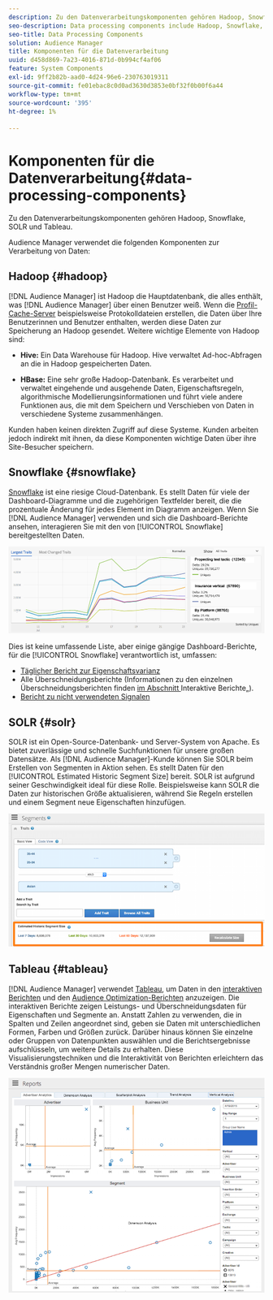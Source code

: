 ```yaml
---
description: Zu den Datenverarbeitungskomponenten gehören Hadoop, Snowflake, SOLR und Tableau.
seo-description: Data processing components include Hadoop, Snowflake, SOLR, and Tableau.
seo-title: Data Processing Components
solution: Audience Manager
title: Komponenten für die Datenverarbeitung
uuid: d458d869-7a23-4016-871d-0b994cf4af06
feature: System Components
exl-id: 9ff2b82b-aad0-4d24-96e6-230763019311
source-git-commit: fe01ebac8c0d0ad3630d3853e0bf32f0b00f6a44
workflow-type: tm+mt
source-wordcount: '395'
ht-degree: 1%

---
```


# Komponenten für die Datenverarbeitung{#data-processing-components}

Zu den Datenverarbeitungskomponenten gehören Hadoop, Snowflake, SOLR und Tableau.

<!-- 

c_comproc.xml

 -->

Audience Manager verwendet die folgenden Komponenten zur Verarbeitung von Daten:

## Hadoop {#hadoop}

[!DNL Audience Manager] ist Hadoop die Hauptdatenbank, die alles enthält, was [!DNL Audience Manager] über einen Benutzer weiß. Wenn die [Profil-Cache-Server](../../reference/system-components/components-data-collection.md) beispielsweise Protokolldateien erstellen, die Daten über Ihre Benutzerinnen und Benutzer enthalten, werden diese Daten zur Speicherung an Hadoop gesendet. Weitere wichtige Elemente von Hadoop sind:

* **Hive:** Ein Data Warehouse für Hadoop. Hive verwaltet Ad-hoc-Abfragen an die in Hadoop gespeicherten Daten.

* **HBase:** Eine sehr große Hadoop-Datenbank. Es verarbeitet und verwaltet eingehende und ausgehende Daten, Eigenschaftsregeln, algorithmische Modellierungsinformationen und führt viele andere Funktionen aus, die mit dem Speichern und Verschieben von Daten in verschiedene Systeme zusammenhängen.

Kunden haben keinen direkten Zugriff auf diese Systeme. Kunden arbeiten jedoch indirekt mit ihnen, da diese Komponenten wichtige Daten über ihre Site-Besucher speichern.

## Snowflake {#snowflake}

[Snowflake](https://www.snowflake.net/) ist eine riesige Cloud-Datenbank. Es stellt Daten für viele der Dashboard-Diagramme und die zugehörigen Textfelder bereit, die die prozentuale Änderung für jedes Element im Diagramm anzeigen. Wenn Sie [!DNL Audience Manager] verwenden und sich die Dashboard-Berichte ansehen, interagieren Sie mit den von [!UICONTROL Snowflake] bereitgestellten Daten.



![](assets/dashboardreport.png)

Dies ist keine umfassende Liste, aber einige gängige Dashboard-Berichte, für die [!UICONTROL Snowflake] verantwortlich ist, umfassen:

* [Täglicher Bericht zur Eigenschaftsvarianz](/help/using/reporting/audience-optimization-reports/daily-trait-variation-report.md)
* Alle Überschneidungsberichte (Informationen zu den einzelnen Überschneidungsberichten finden [ im Abschnitt ](/help/using/reporting/dynamic-reports/dynamic-reports.md)Interaktive Berichte„).
* [Bericht zu nicht verwendeten Signalen](/help/using/reporting/dynamic-reports/unused-signals.md)

## SOLR {#solr}

SOLR ist ein Open-Source-Datenbank- und Server-System von Apache. Es bietet zuverlässige und schnelle Suchfunktionen für unsere großen Datensätze. Als [!DNL Audience Manager]-Kunde können Sie SOLR beim Erstellen von Segmenten in Aktion sehen. Es stellt Daten für den [!UICONTROL Estimated Historic Segment Size] bereit. SOLR ist aufgrund seiner Geschwindigkeit ideal für diese Rolle. Beispielsweise kann SOLR die Daten zur historischen Größe aktualisieren, während Sie Regeln erstellen und einem Segment neue Eigenschaften hinzufügen.



![](assets/audsize.png)

## Tableau {#tableau}

[!DNL Audience Manager] verwendet [Tableau](https://www.tableausoftware.com/), um Daten in den [interaktiven Berichten](../../reporting/dynamic-reports/dynamic-reports.md#interactive-and-overlap-reports) und den [Audience Optimization-Berichten](../../reporting/audience-optimization-reports/audience-optimization-reports.md) anzuzeigen. Die interaktiven Berichte zeigen Leistungs- und Überschneidungsdaten für Eigenschaften und Segmente an. Anstatt Zahlen zu verwenden, die in Spalten und Zeilen angeordnet sind, geben sie Daten mit unterschiedlichen Formen, Farben und Größen zurück. Darüber hinaus können Sie einzelne oder Gruppen von Datenpunkten auswählen und die Berichtsergebnisse aufschlüsseln, um weitere Details zu erhalten. Diese Visualisierungstechniken und die Interaktivität von Berichten erleichtern das Verständnis großer Mengen numerischer Daten.



![](assets/advertiser_analytics.png)
